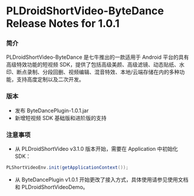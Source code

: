 # PLDroidShortVideo-ByteDance Release Notes for 1.0.1

### 简介
PLDroidShortVideo-ByteDance 是七牛推出的一款适用于 Android 平台的具有高级特效功能的短视频 SDK，提供了包括高级美颜、高级滤镜、动态贴纸、水印、断点录制、分段回删、视频编辑、混音特效、本地/云端存储在内的多种功能，支持高度定制以及二次开发。

### 版本
- 发布 ByteDancePlugin-1.0.1.jar
- 新增短视频 SDK 基础版和进阶版的支持

### 注意事项

* 从 PLDroidShortVideo v3.1.0 版本开始，需要在 Application 中初始化 SDK：

```java
PLShortVideoEnv.init(getApplicationContext());
```

* 从 ByteDancePlugin v1.0.1 开始更改了接入方式，具体使用请参见使用文档和 PLDroidShortVideoDemo。
